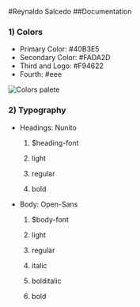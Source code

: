 #Reynaldo Salcedo
##Documentation
### 1) Colors

* Primary Color: #40B3E5
* Secondary Color: #FADA2D
* Third and Logo: #F94622
* Fourth: #eee

![Colors palete](https://github.com/renisalcedo/portfolio/blob/master/palette.png "Colors palette")

### 2) Typography

* Headings: Nunito

  1. $heading-font

    1. light
    1. regular
    1. bold

* Body: Open-Sans

  1. $body-font

    1. light
    2. regular
    3. italic
    4. bolditalic
    5. bold

